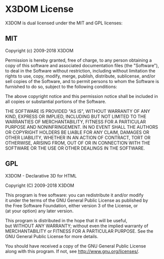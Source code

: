 # X3DOM License

X3DOM is dual licensed under the MIT and GPL licenses:

## MIT

Copyright (c) 2009-2018 X3DOM

Permission is hereby granted, free of charge, to any person obtaining a copy
of this software and associated documentation files (the "Software"), to deal
in the Software without restriction, including without limitation the rights
to use, copy, modify, merge, publish, distribute, sublicense, and/or sell
copies of the Software, and to permit persons to whom the Software is
furnished to do so, subject to the following conditions:

The above copyright notice and this permission notice shall be included in
all copies or substantial portions of the Software.

THE SOFTWARE IS PROVIDED "AS IS", WITHOUT WARRANTY OF ANY KIND, EXPRESS OR
IMPLIED, INCLUDING BUT NOT LIMITED TO THE WARRANTIES OF MERCHANTABILITY,
FITNESS FOR A PARTICULAR PURPOSE AND NONINFRINGEMENT. IN NO EVENT SHALL THE
AUTHORS OR COPYRIGHT HOLDERS BE LIABLE FOR ANY CLAIM, DAMAGES OR OTHER
LIABILITY, WHETHER IN AN ACTION OF CONTRACT, TORT OR OTHERWISE, ARISING FROM,
OUT OF OR IN CONNECTION WITH THE SOFTWARE OR THE USE OR OTHER DEALINGS IN
THE SOFTWARE.

## GPL

X3DOM - Declarative 3D for HTML

Copyright (C) 2009-2018 X3DOM
                                                                       
This program is free software: you can redistribute it and/or modify   
it under the terms of the GNU General Public License as published by   
the Free Software Foundation, either version 3 of the License, or      
(at your option) any later version.                                    
                                                                       
This program is distributed in the hope that it will be useful,        
but WITHOUT ANY WARRANTY; without even the implied warranty of         
MERCHANTABILITY or FITNESS FOR A PARTICULAR PURPOSE.  See the          
GNU General Public License for more details.                           
                                                                       
You should have received a copy of the GNU General Public License      
along with this program.  If not, see <http://www.gnu.org/licenses/>.